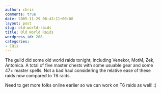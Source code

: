 ```yaml
---
author: chris
comments: true
date: 2005-11-29 06:43:11+00:00
layout: post
slug: old-world-raids
title: Old World Raids
wordpress_id: 208
categories:
- EQii
---
```


The guild did some old world raids tonight, including Venekor, MotM, Zek, Antonica. A total of five master chests with some usuable gear and some 47+ master spells. Not a bad haul considering the relative ease of these raids now compared to T6 raids.

Need to get more folks online earlier so we can work on T6 raids as well! :)

